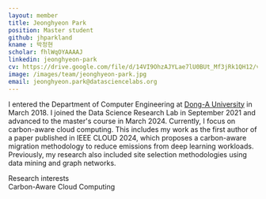 ```yaml
---
layout: member
title: Jeonghyeon Park
position: Master student
github: jhparkland
kname : 박정현
scholar: fhlWqOYAAAAJ
linkedin: jeonghyeon-park
cv: https://drive.google.com/file/d/14VI9OhzAJYLae7lU0BUt_Mf3jRk1QH12/view?usp=drive_link, JeonghyeonPark CV
image: /images/team/jeonghyeon-park.jpg
email: jeonghyeon.park@datasciencelabs.org
---
```


I entered the Department of Computer Engineering at  [Dong-A University](https://english.donga.ac.kr/sites/english/index.do)  in March 2018. I joined the Data Science Research Lab in September 2021 and advanced to the master's course in March 2024.  Currently, I focus on carbon-aware cloud computing.  This includes my work as the first author of a paper published in IEEE CLOUD 2024, which proposes a carbon-aware migration methodology to reduce emissions from deep learning workloads. Previously, my research also included site selection methodologies using data mining and graph networks.

<div class="head">Research interests</div>
<span class="badge badge-info">Carbon-Aware Cloud Computing</span>
